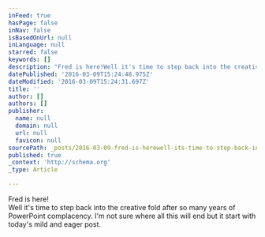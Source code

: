 ```yaml
---
inFeed: true
hasPage: false
inNav: false
isBasedOnUrl: null
inLanguage: null
starred: false
keywords: []
description: "Fred is here!Well it's time to step back into the creative fold after so many years of PowerPoint complacency. I'm not sure where all this will end but it start with today's mild and eager post."
datePublished: '2016-03-09T15:24:48.975Z'
dateModified: '2016-03-09T15:24:31.697Z'
title: ''
author: []
authors: []
publisher:
  name: null
  domain: null
  url: null
  favicon: null
sourcePath: _posts/2016-03-09-fred-is-herewell-its-time-to-step-back-into-the-creative-f.md
published: true
_context: 'http://schema.org'
_type: Article

---
```

Fred is here!  
Well it's time to step back into the creative fold after so many years of PowerPoint complacency. I'm not sure where all this will end but it start with today's mild and eager post.